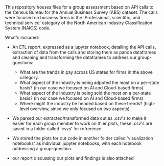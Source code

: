 This repository houses files for a group assessment based on API calls to the Census Bureau for the Annual Business Survey (ABS) dataset. The calls were focused
on business firms in the 'Professional, scientific, and technical service' category of the North American Industry Classification System (NAICS) code.

What's included:
- An ETL report, expressed as a jupyter notebook, detailing the API calls, extraction of data from the calls and storing them as panda dataframes and cleaning 
and transforming the dataframes to address our group-questions:
  - What are the trends in pay across US states for firms in the above category.
  - What aspect of the industry is being adpoted the most on a per-state basis? (in our case we focused on AI and Cloud-based firms)
  - What aspect of the industry is being sold the most on a per-state basis? (in our case we focused on AI and Cloud-based firms)
  - Where might the industry be headed based on these trends? (high-level overview, since we only focused on two aspects) 
  
- We parsed our extracted/transformed data out as .csv's to make it easier for each group member to work on thier plots, these .csv's are saved in a folder called
'csvs' for refrerence.

- We stored the plots for our code in another folder called 'visualization notebooks' as individual jupyter notebooks, with each notebook addressing a group-question.

- our report discussing our plots and findings is also attached
